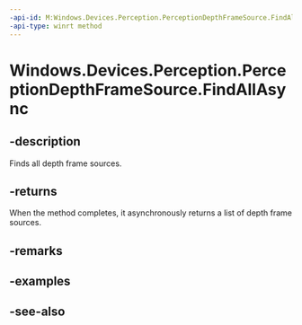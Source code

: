 ```yaml
---
-api-id: M:Windows.Devices.Perception.PerceptionDepthFrameSource.FindAllAsync
-api-type: winrt method
---
```


<!-- Method syntax
public Windows.Foundation.IAsyncOperation<Windows.Foundation.Collections.IVectorView<Windows.Devices.Perception.PerceptionDepthFrameSource>> FindAllAsync()
-->

# Windows.Devices.Perception.PerceptionDepthFrameSource.FindAllAsync

## -description
Finds all depth frame sources.

## -returns
When the method completes, it asynchronously returns a list of depth frame sources.

## -remarks

## -examples

## -see-also
